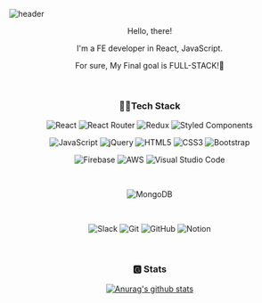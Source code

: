 ![header](https://capsule-render.vercel.app/api?type=waving&color=auto&height=250&section=header&text=CastleDragon&fontSize=50&animation=fadeIn&fontAlignY=38)


<div align="center">

  
  <p>Hello, there!<p>
  <p>I'm a FE developer in React, JavaScript.<p>
  <p>For sure, My Final goal is FULL-STACK!🌸<p>
  <br>
  

  ### 💪🏻Tech Stack
  
<p>  
  
![React](https://img.shields.io/badge/react-%2320232a.svg?style=for-the-badge&logo=react&logoColor=%2361DAFB)
![React Router](https://img.shields.io/badge/React_Router-CA4245?style=for-the-badge&logo=react-router&logoColor=white)
![Redux](https://img.shields.io/badge/redux-%23593d88.svg?style=for-the-badge&logo=redux&logoColor=white)
![Styled Components](https://img.shields.io/badge/styled--components-DB7093?style=for-the-badge&logo=styled-components&logoColor=white)

</p>
<p>  
  
![JavaScript](https://img.shields.io/badge/javascript-%23323330.svg?style=for-the-badge&logo=javascript&logoColor=%23F7DF1E)
![jQuery](https://img.shields.io/badge/jquery-%230769AD.svg?style=for-the-badge&logo=jquery&logoColor=white)
![HTML5](https://img.shields.io/badge/html5-%23E34F26.svg?style=for-the-badge&logo=html5&logoColor=white)
![CSS3](https://img.shields.io/badge/css3-%231572B6.svg?style=for-the-badge&logo=css3&logoColor=white)
![Bootstrap](https://img.shields.io/badge/bootstrap-%23563D7C.svg?style=for-the-badge&logo=bootstrap&logoColor=white)

</p>
<p>  
  
![Firebase](https://img.shields.io/badge/firebase-%23039BE5.svg?style=for-the-badge&logo=firebase)
![AWS](https://img.shields.io/badge/AWS-%23FF9900.svg?style=for-the-badge&logo=amazon-aws&logoColor=white)
![Visual Studio Code](https://img.shields.io/badge/Visual%20Studio%20Code-0078d7.svg?style=for-the-badge&logo=visual-studio-code&logoColor=white)

</p>
<br>
<p>  
  
  
![MongoDB](https://img.shields.io/badge/MongoDB-%234ea94b.svg?style=for-the-badge&logo=mongodb&logoColor=white)


</p>
<br>
<p>  
  
![Slack](https://img.shields.io/badge/Slack-4A154B?style=for-the-badge&logo=slack&logoColor=white)
![Git](https://img.shields.io/badge/git-%23F05033.svg?style=for-the-badge&logo=git&logoColor=white)
![GitHub](https://img.shields.io/badge/github-%23121011.svg?style=for-the-badge&logo=github&logoColor=white)
![Notion](https://img.shields.io/badge/Notion-%23000000.svg?style=for-the-badge&logo=notion&logoColor=white)

</p>
<br>
  
  ### 🅶 Stats
  
[![Anurag's github stats](https://github-readme-stats.vercel.app/api?username=tty5799&theme=merko)](https://github.com/anuraghazra/github-readme-stats)


</div>
